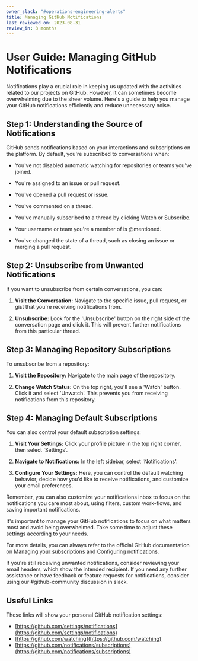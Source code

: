 ```yaml
---
owner_slack: "#operations-engineering-alerts"
title: Managing GitHub Notifications
last_reviewed_on: 2023-08-31
review_in: 3 months
---
```


# User Guide: Managing GitHub Notifications

Notifications play a crucial role in keeping us updated with the activities related to our projects on GitHub. However, it can sometimes become overwhelming due to the sheer volume. Here's a guide to help you manage your GitHub notifications efficiently and reduce unnecessary noise.

## Step 1: Understanding the Source of Notifications

GitHub sends notifications based on your interactions and subscriptions on the platform. By default, you're subscribed to conversations when:

- You've not disabled automatic watching for repositories or teams you've joined.

- You're assigned to an issue or pull request.

- You've opened a pull request or issue.

- You've commented on a thread.

- You've manually subscribed to a thread by clicking Watch or Subscribe.

- Your username or team you're a member of is @mentioned.

- You've changed the state of a thread, such as closing an issue or merging a pull request.

## Step 2: Unsubscribe from Unwanted Notifications

If you want to unsubscribe from certain conversations, you can:

1. **Visit the Conversation:** Navigate to the specific issue, pull request, or gist that you're receiving notifications from.

2. **Unsubscribe:** Look for the 'Unsubscribe' button on the right side of the conversation page and click it. This will prevent further notifications from this particular thread.

## Step 3: Managing Repository Subscriptions

To unsubscribe from a repository:

1. **Visit the Repository:** Navigate to the main page of the repository.

2. **Change Watch Status:** On the top right, you'll see a 'Watch' button. Click it and select 'Unwatch'. This prevents you from receiving notifications from this repository.

## Step 4: Managing Default Subscriptions

You can also control your default subscription settings:

1. **Visit Your Settings:** Click your profile picture in the top right corner, then select 'Settings'.

2. **Navigate to Notifications:** In the left sidebar, select 'Notifications'.

3. **Configure Your Settings:** Here, you can control the default watching behavior, decide how you'd like to receive notifications, and customize your email preferences.

Remember, you can also customize your notifications inbox to focus on the notifications you care most about, using filters, custom work-flows, and saving important notifications.

It's important to manage your GitHub notifications to focus on what matters most and avoid being overwhelmed. Take some time to adjust these settings according to your needs.

For more details, you can always refer to the official GitHub documentation on [Managing your subscriptions](https://docs.github.com/en/github/managing-subscriptions-and-notifications-on-github/managing-your-subscriptions) and [Configuring notifications](https://docs.github.com/en/github/managing-subscriptions-and-notifications-on-github/configuring-notifications).

If you're still receiving unwanted notifications, consider reviewing your email headers, which show the intended recipient. If you need any further assistance or have feedback or feature requests for notifications, consider using our #github-community discussion in slack.

## Useful Links

These links will show your personal GitHub notification settings:

- [https://github.com/settings/notifications](https://github.com/settings/notifications)
- [https://github.com/watching](https://github.com/watching)
- [https://github.com/notifications/subscriptions](https://github.com/notifications/subscriptions)
